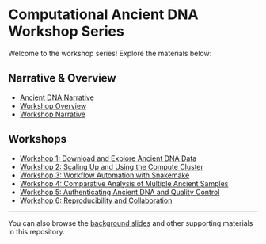 # Computational Ancient DNA Workshop Series

Welcome to the workshop series! Explore the materials below:

## Narrative & Overview
- [Ancient DNA Narrative](Ancient%20DNA%20Narrative.md)
- [Workshop Overview](Workshop%20Overview.md)
- [Workshop Narrative](Workshop%20Narrative.md)

## Workshops
- [Workshop 1: Download and Explore Ancient DNA Data](workshops/workshop_1/workshop_1_instructions.md)
- [Workshop 2: Scaling Up and Using the Compute Cluster](workshops/workshop_2/workshop_2_instructions.md)
- [Workshop 3: Workflow Automation with Snakemake](workshops/workshop_3/workshop_3_instructions.md)
- [Workshop 4: Comparative Analysis of Multiple Ancient Samples](workshops/workshop_4/workshop_4_instructions.md)
- [Workshop 5: Authenticating Ancient DNA and Quality Control](workshops/workshop_5/workshop_5_instructions.md)
- [Workshop 6: Reproducibility and Collaboration](workshops/workshop_6/workshop_6_instructions.md)

---

You can also browse the [background slides](workshops/) and other supporting materials in this repository.
